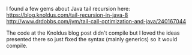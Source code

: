 I found a few gems about Java tail recursion here:
https://blog.knoldus.com/tail-recursion-in-java-8
http://www.drdobbs.com/jvm/tail-call-optimization-and-java/240167044

The code at the Knoldus blog post didn't compile but I loved the ideas presented there so just fixed the syntax (mainly generics) so it would compile.

